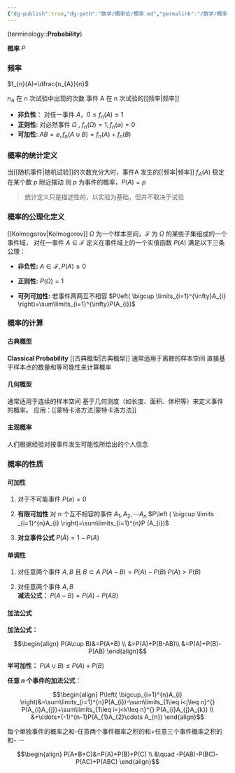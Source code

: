 ```yaml
---
{"dg-publish":true,"dg-path":"数学/概率论/概率.md","permalink":"/数学/概率论/概率/","dgPassFrontmatter":true,"noteIcon":"","created":"2024-05-21T15:20:28.408+08:00","updated":"2024-09-14T00:22:47.657+08:00"}
---
```


(terminology::**Probability**)

**概率**   $P$
### 频率
$f_{n}(A)=\dfrac{n_{A}}{n}$

$n_{A}$ 在 n 次试验中出现的次数
事件 A 在 n 次试验的[[频率\|频率]]
- **非负性**： 对任一事件 $A$，$0\leq f_{n}(A)\leq 1$
- **正则性**:   对必然事件 $\Omega$ , $f_{n}(\Omega)=1,f_{n}(\varnothing)=0$
- **可加性**:   $AB=\varnothing,f_{n}(A\cup B)=f_{n}(A)+f_{n}(B)$

### 概率的统计定义
当[[随机事件\|随机试验]]的次数充分大时，事件A 发生的[[频率\|频率]] $f_{A}(A)$ 稳定在某个数 $p$ 附近摆动
则 $p$ 为事件的概率，$P(A)=p$

>统计定义只是描述性的，以实验为基础，但并不取决于试验


### 概率的公理化定义
[[Kolmogorov\|Kolmogorov]]
$\Omega$ 为一个样本空间，$\mathscr{F}$ 为 $\Omega$ 的某些子集组成的一个事件域，
对任一事件 $A\in \mathscr{F}$
定义在事件域上的一个实值函数 $P(A)$ 满足以下三条公理：
- **非负性:**
	$A\in \mathscr{F},P(A)\geq 0$ 

- **正则性:**
	$P(\Omega)=1$

- **可列可加性:**
	若事件两两互不相容
	$P\left( \bigcup \limits_{i=1}^{\infty}A_{i} \right)=\sum\limits_{i=1}^{\infty}P(A_{i})$

### 概率的计算
#### 古典概型
**Classical Probability**    [[古典概型\|古典概型]]
通常适用于离散的样本空间
直接基于样本点的数量和等可能性来计算概率

#### 几何概型
通常适用于连续的样本空间
基于几何测度（如长度、面积、体积等）来定义事件的概率。
应用：[[蒙特卡洛方法\|蒙特卡洛方法]]
#### 主观概率
人们根据经验对按事件发生可能性所给出的个人信念

### 概率的性质
#### 可加性
1. 对于不可能事件
	$P (\varnothing)=0$

2. **有限可加性**
	对 n 个互不相容的事件 $A_{1},A_{2},\cdots A_{n}$
	$P\left ( \bigcup \limits _{i=1}^{n}A_{i} \right)=\sum\limits_{i=1}^{n}P (A_{i})$ 

3. **对立事件公式**
	$P(\bar{A})=1-P (A)$

#### 单调性
1. 对任意两个事件 $A,B$ 且 $B\subset A$
	$P(A-B)=P(A)-P(B)$
	$P(A)>P(B)$

2. 对任意两个事件 $A,B$  
	**减法公式：**
	$P(A-B)=P(A)-P(AB)$

#### 加法公式
**加法公式：**

$$\begin{align}
P(A\cup B)&=P(A+B)  \\
&=P(A)+P(B-AB)\\
&=P(A)+P(B)-P(AB)
\end{align}$$

**半可加性：**
$P(A\cup B)\leq P(A)+P(B)$

**任意 $n$ 个事件的加法公式**：

$$\begin{align}
P\left( \bigcup_{i=1}^{n}A_{i} \right)&=\sum\limits_{i=1}^{n}P(A_{i})-\sum\limits_{1\leq i<j\leq n}^{} P(A_{i}A_{j})+\sum\limits_{1\leq i<j<k\leq n}^{} P(A_{i}A_{j}A_{k}) \\
&+\cdots+(-1)^{n-1}P(A_{1}A_{2}\cdots A_{n})
\end{align}$$

每个单独事件的概率之和-任意两个事件概率之积的和+任意三个事件概率之积的和- $\cdots$

$$\begin{align}
P(A+B+C)&=P(A)+P(B)+P(C) \\
&\quad -P(AB)-P(BC)-P(AC)+P(ABC)
\end{align}$$






